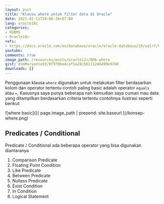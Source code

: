 ```yaml
---
layout: post
title: "Klausa where untuk filter data di Oracle"
date: 2021-02-11T20:06:34+07:00
lang: oracle18c
categories:
- RDBMS
- Oracle18c
refs: 
- https://docs.oracle.com/en/database/oracle/oracle-database/19/sqlrf/Conditions.html#GUID-C2E3ED44-16E7-4924-9125-E1693B1022A8
youtube: 
comments: true
image_path: /resources/posts/oracle12c/006-where
gist: dimMaryanto93/8f9f0ba4caf5a28c56111246499e97d0
downloads: []
---
```


Penggunaan klausa `where` digunakan untuk melakukan filter berdasarkan kolom dan operator tertentu contoh paling basic adalah operator `equals` atau `=`, Kasusnya saya punya beberapa nah kemudian saya cuman mau data yang ditampilkan berdasarkan criteria tertentu contohnya ilustrasi seperti berikut:

![where basic]({{ page.image_path | prepend: site.baseurl }}/konsep-where.png)

## Predicates / Conditional

Predicate / Conditional ada beberapa operator yang bisa digunakan diantaranya

1. Comparison Predicate
2. Floating Point Condition
3. Like Predicate
4. Between Predicate
5. Nulless Predicate
6. Exist Condition
7. In Condition
8. Logical Statement